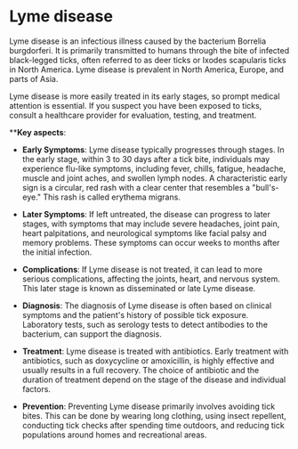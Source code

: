 # Lyme disease

Lyme disease is an infectious illness caused by the bacterium Borrelia burgdorferi. It is primarily transmitted to humans through the bite of infected black-legged ticks, often referred to as deer ticks or Ixodes scapularis ticks in North America. Lyme disease is prevalent in North America, Europe, and parts of Asia.

Lyme disease is more easily treated in its early stages, so prompt medical attention is essential. If you suspect you have been exposed to ticks, consult a healthcare provider for evaluation, testing, and treatment.

****Key aspects**:

* **Early Symptoms**: Lyme disease typically progresses through stages. In the early stage, within 3 to 30 days after a tick bite, individuals may experience flu-like symptoms, including fever, chills, fatigue, headache, muscle and joint aches, and swollen lymph nodes. A characteristic early sign is a circular, red rash with a clear center that resembles a "bull's-eye." This rash is called erythema migrans.

* **Later Symptoms**: If left untreated, the disease can progress to later stages, with symptoms that may include severe headaches, joint pain, heart palpitations, and neurological symptoms like facial palsy and memory problems. These symptoms can occur weeks to months after the initial infection.

* **Complications**: If Lyme disease is not treated, it can lead to more serious complications, affecting the joints, heart, and nervous system. This later stage is known as disseminated or late Lyme disease.

* **Diagnosis**: The diagnosis of Lyme disease is often based on clinical symptoms and the patient's history of possible tick exposure. Laboratory tests, such as serology tests to detect antibodies to the bacterium, can support the diagnosis.

* **Treatment**: Lyme disease is treated with antibiotics. Early treatment with antibiotics, such as doxycycline or amoxicillin, is highly effective and usually results in a full recovery. The choice of antibiotic and the duration of treatment depend on the stage of the disease and individual factors.

* **Prevention**: Preventing Lyme disease primarily involves avoiding tick bites. This can be done by wearing long clothing, using insect repellent, conducting tick checks after spending time outdoors, and reducing tick populations around homes and recreational areas.
